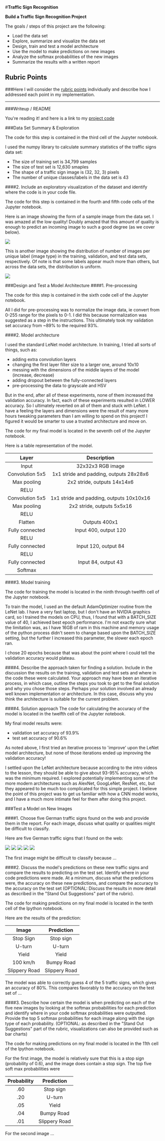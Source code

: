 #**Traffic Sign Recognition**



**Build a Traffic Sign Recognition Project**

The goals / steps of this project are the following:
* Load the data set
* Explore, summarize and visualize the data set
* Design, train and test a model architecture
* Use the model to make predictions on new images
* Analyze the softmax probabilities of the new images
* Summarize the results with a written report


[//]: # (Image References)
[example-img]: ./report-images/example-img.png
[hist-img]: ./report-images/hist-img.png
[image1]: ./my-signs/no-passing.tiff
[image2]: ./my-signs/over-three-tons.tiff
[image3]: ./my-signs/priority-road.tiff
[image4]: ./my-signs/road-work.tiff
[image5]: ./my-signs/wild-animal-crossing.tiff


## Rubric Points
###Here I will consider the [rubric points](https://review.udacity.com/#!/rubrics/481/view) individually and describe how I addressed each point in my implementation.  

---
###Writeup / README

You're reading it! and here is a link to my [project code](https://github.com/wrgrant/carnd-project2-sign-classifier)


###Data Set Summary & Exploration

The code for this step is contained in the third cell of the Jupyter notebook.  

I used the numpy library to calculate summary statistics of the traffic
signs data set:

* The size of training set is 34,799 samples
* The size of test set is 12,630 smaples
* The shape of a traffic sign image is (32, 32, 3) pixels
* The number of unique classes/labels in the data set is 43

####2. Include an exploratory visualization of the dataset and identify where the code is in your code file.

The code for this step is contained in the fourth and fifth code cells of the Jupyter notebook.  

Here is an image showing the form of a sample image from the data set. I was amazed at the low quality! Doubly amazed that this amount of quality is enough to predict an incoming image to such a good degree (as we cover below).

![][example-img]

This is another image showing the distribution of number of images per unique label (image type) in the training, validation, and test data sets, respectively. Of note is that some labels appear much more than others, but across the data sets, the distribution is uniform.

![][hist-img]



###Design and Test a Model Architecture
####1. Pre-processing

The code for this step is contained in the sixth code cell of the Jupyter notebook.

All I did for pre-processing was to normalize the image data, ie convert from 0-255 range for the pixels to 0-1. I did this because normalization was suggested as a step in the instructions. This ultimately took my validation set accuracy from ~89% to the required 93%.


####2. Model architecture

I used the standard LeNet model architecture. In training, I tried all sorts of things, such as:
* adding extra convolution layers
* changing the first layer filter size to a larger one, around 10x10
* messing with the dimensions of the middle layers of the model (increase, decrease)
* adding dropout between the fully-connected layers
* pre-processing the data to grayscale and HSV

But in the end, after all of these experiments, none of them increased the validation accuracy. In fact, each of these experiments resulted in LOWER accuracy. So I ultimately reverted on all of them and stuck with LeNet. I have a feeling the layers and dimensions were the result of many more hours tweaking parameters than I am willing to spend on this project! I figured it would be smarter to use a trusted architecture and move on.


The code for my final model is located in the seventh cell of the Jupyter notebook.

Here is a table representation of the model.

| Layer       		|    Description	|
|:--------------:|:-----------------------:|
| Input        	| 32x32x3 RGB image  		|
| Convolution 5x5| 1x1 stride and padding, outputs 28x28x6 	|
| Max pooling  	| 2x2 stride,  outputs 14x14x6 	|
| RELU					|												      |
| Convolution 5x5 | 1x1 stride and padding, outputs 10x10x16	|
| Max pooling   | 2x2 stride, outputs 5x5x16 |
| RELU          |                            |
| Flatten       | Outputs 400x1                |
| Fully connected		| Input 400, output 120   	|
| RELU          |                            |
| Fully connected		| Input 120, output 84   	|
| RELU          |                            |
| Fully connected		| Input 84, output 43   	|
| Softmax				|       									|




####3. Model training

The code for training the model is located in the ninth through twelfth cell of the Jupyter notebook.

To train the model, I used an the default AdamOptimizer routine from the LeNet lab. I have a very fast laptop, but I don't have an NVIDIA graphics card, so I trained the models on CPU, thus, I found that with a BATCH_SIZE value of 40, I achieved best epoch performance. I'm not exactly sure what the limitation was, as I have 16GB of ram in this machine and memory usage of the python process didn't seem to change based upon the BATCH_SIZE setting, but the further I increased this parameter, the slower each epoch ran.

I chose 20 epochs because that was about the point where I could tell the validation accuracy would plateau.

####4. Describe the approach taken for finding a solution. Include in the discussion the results on the training, validation and test sets and where in the code these were calculated. Your approach may have been an iterative process, in which case, outline the steps you took to get to the final solution and why you chose those steps. Perhaps your solution involved an already well known implementation or architecture. In this case, discuss why you think the architecture is suitable for the current problem.

####4. Solution approach
The code for calculating the accuracy of the model is located in the twelfth cell of the Jupyter notebook.

My final model results were:
* validation set accuracy of 93.9%
* test set accuracy of 90.6%

As noted above, I first tried an iterative process to 'improve' upon the LeNet model architecture, but none of those iterations ended up improving the validation accuracy!

I settled upon the LeNet architecture because according to the intro videos to the lesson, they should be able to give about 93-95% accuracy, which was the minimum required. I explored potentially implementing some of the more modern architectures such as AlexNet, GoogLeNet, ResNet, etc, but they appeared to be much too complicated for this simple project. I believe the point of this project was to get us familiar with how a CNN model works, and I have a much more intimate feel for them after doing this project.



###Test a Model on New Images

####1. Choose five German traffic signs found on the web and provide them in the report. For each image, discuss what quality or qualities might be difficult to classify.

Here are five German traffic signs that I found on the web:

![][image1] ![][image2] ![][image3] ![][image4] ![][image5]

The first image might be difficult to classify because ...

####2. Discuss the model's predictions on these new traffic signs and compare the results to predicting on the test set. Identify where in your code predictions were made. At a minimum, discuss what the predictions were, the accuracy on these new predictions, and compare the accuracy to the accuracy on the test set (OPTIONAL: Discuss the results in more detail as described in the "Stand Out Suggestions" part of the rubric).

The code for making predictions on my final model is located in the tenth cell of the Ipython notebook.

Here are the results of the prediction:

| Image			        |     Prediction	        					|
|:---------------------:|:---------------------------------------------:|
| Stop Sign      		| Stop sign   									|
| U-turn     			| U-turn 										|
| Yield					| Yield											|
| 100 km/h	      		| Bumpy Road					 				|
| Slippery Road			| Slippery Road      							|


The model was able to correctly guess 4 of the 5 traffic signs, which gives an accuracy of 80%. This compares favorably to the accuracy on the test set of ...

####3. Describe how certain the model is when predicting on each of the five new images by looking at the softmax probabilities for each prediction and identify where in your code softmax probabilities were outputted. Provide the top 5 softmax probabilities for each image along with the sign type of each probability. (OPTIONAL: as described in the "Stand Out Suggestions" part of the rubric, visualizations can also be provided such as bar charts)

The code for making predictions on my final model is located in the 11th cell of the Ipython notebook.

For the first image, the model is relatively sure that this is a stop sign (probability of 0.6), and the image does contain a stop sign. The top five soft max probabilities were

| Probability         	|     Prediction	        					|
|:---------------------:|:---------------------------------------------:|
| .60         			| Stop sign   									|
| .20     				| U-turn 										|
| .05					| Yield											|
| .04	      			| Bumpy Road					 				|
| .01				    | Slippery Road      							|


For the second image ...
